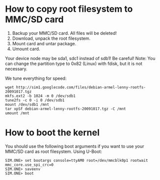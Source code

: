 

# How to copy root filesystem to MMC/SD card #

  1. Backup your MMC/SD card. All files will be deleted!
  1. Download, unpack the root filesystem.
  1. Mount card and untar package.
  1. Umount card.

Your device node may be sda1, sdc1 instead of sdb1! Be careful!
Note: You can change the partition type to 0x82 (Linux) with fdisk, but it is not necessary.

We tune everything for speed:
```
wget http://sim1.googlecode.com/files/debian-armel-lenny-rootfs-20091017.tgz
mkfs.ext2 -b 1024 -m 0 /dev/sdb1
tune2fs -c 0 -i 0 /dev/sdb1
mount /dev/sdb1 /mnt
tar xpSf debian-armel-lenny-rootfs-20091017.tgz -C /mnt
umount /mnt
```

# How to boot the kernel #
You should use the following boot arguments if you want to use your MMC/SD card as root filesystem. Using U-Boot:
```
SIM.ONE> set bootargs console=ttyAM0 root=/dev/mmcblk0p1 rootwait mmc_core.use_spi_crc=0
SIM.ONE> saveenv
SIM.ONE> boot 
```